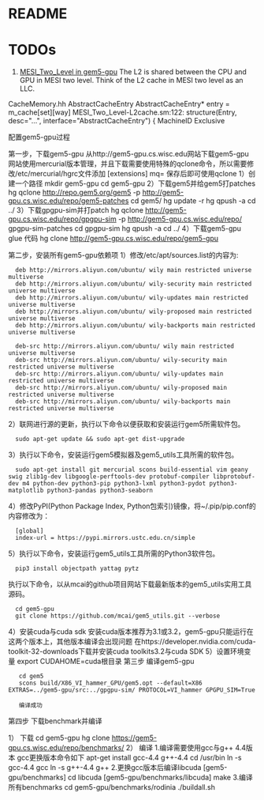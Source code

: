 # README

# TODOs

1. [ MESI_Two_Level in gem5-gpu](https://groups.google.com/forum/#!topic/gem5-gpu-dev/29GioqstwKY) The L2 is shared between the CPU and GPU in MESI two level. 
Think of the L2 cache in MESI two level as an LLC.

CacheMemory.hh AbstractCacheEntry
AbstractCacheEntry* entry = m_cache[set][way]
MESI_Two_Level-L2cache.sm:122:  structure(Entry, desc="...", interface="AbstractCacheEntry") {
MachineID Exclusive



配置gem5-gpu过程

第一步，下载gem5-gpu
从http://gem5-gpu.cs.wisc.edu网站下载gem5-gpu
网站使用mercurial版本管理，并且下载需要使用特殊的qclone命令，所以需要修改/etc/mercurial/hgrc文件添加
[extensions]
mq=
保存后即可使用qclone
1）创建一个路径
      mkdir gem5-gpu
      cd gem5-gpu
2）下载gem5并给gem5打patches
      hg qclone http://repo.gem5.org/gem5 -p http://gem5-gpu.cs.wisc.edu/repo/gem5-patches
      cd gem5/
      hg update -r <gem5-revision>
      hg qpush -a
      cd ../
3）下载gpgpu-sim并打patch
      hg qclone http://gem5-gpu.cs.wisc.edu/repo/gpgpu-sim -p http://gem5-gpu.cs.wisc.edu/repo/    gpgpu-sim-patches
      cd gpgpu-sim
      hg qpush -a
      cd ../
4）下载gem5-gpu glue 代码
      hg clone http://gem5-gpu.cs.wisc.edu/repo/gem5-gpu

第二步，安装所有gem5-gpu依赖项
1）修改/etc/apt/sources.list的内容为:

      deb http://mirrors.aliyun.com/ubuntu/ wily main restricted universe multiverse
      deb http://mirrors.aliyun.com/ubuntu/ wily-security main restricted universe multiverse
      deb http://mirrors.aliyun.com/ubuntu/ wily-updates main restricted universe multiverse
      deb http://mirrors.aliyun.com/ubuntu/ wily-proposed main restricted universe multiverse
      deb http://mirrors.aliyun.com/ubuntu/ wily-backports main restricted universe multiverse

      deb-src http://mirrors.aliyun.com/ubuntu/ wily main restricted universe multiverse
      deb-src http://mirrors.aliyun.com/ubuntu/ wily-security main restricted universe multiverse
      deb-src http://mirrors.aliyun.com/ubuntu/ wily-updates main restricted universe multiverse
      deb-src http://mirrors.aliyun.com/ubuntu/ wily-proposed main restricted universe multiverse
      deb-src http://mirrors.aliyun.com/ubuntu/ wily-backports main restricted universe multiverse

2）联网进行源的更新，执行以下命令以便获取和安装运行gem5所需软件包。 

      sudo apt-get update && sudo apt-get dist-upgrade

3）执行以下命令，安装运行gem5模拟器及gem5_utils工具所需的软件包。
      
      sudo apt-get install git mercurial scons build-essential vim geany swig zlib1g-dev libgoogle-perftools-dev protobuf-compiler libprotobuf-dev m4 python-dev python3-pip python3-lxml python3-pydot python3-matplotlib python3-pandas python3-seaborn
 
4）修改PyPI(Python Package Index, Python包索引)镜像，将~/.pip/pip.conf的内容修改为：

      [global]
      index-url = https://pypi.mirrors.ustc.edu.cn/simple

5）执行以下命令，安装运行gem5_utils工具所需的Python3软件包。

      pip3 install objectpath yattag pytz

执行以下命令，以从mcai的github项目网站下载最新版本的gem5_utils实用工具源码。

      cd gem5-gpu
      git clone https://github.com/mcai/gem5_utils.git --verbose


4）安装cuda与cuda sdk
      安装cuda版本推荐为3.1或3.2，gem5-gpu只能运行在这两个版本上，其他版本编译会出现问题
      在https://developer.nvidia.com/cuda-toolkit-32-downloads下载并安装cuda toolkits3.2与cuda SDK
5）设置环境变量
      export CUDAHOME=cuda根目录
第三步 编译gem5-gpu
       
       cd gem5
       scons build/X86_VI_hammer_GPU/gem5.opt --default=X86 EXTRAS=../gem5-gpu/src:../gpgpu-sim/ PROTOCOL=VI_hammer GPGPU_SIM=True
 
       编译成功

第四步 下载benchmark并编译

1） 下载
       cd gem5-gpu
       hg clone https://gem5-gpu.cs.wisc.edu/repo/benchmarks/
2） 编译
       1.编译需要使用gcc与g++ 4.4版本
	gcc更换版本命令如下
	apt-get install gcc-4.4 g++-4.4
        cd /usr/bin
	ln -s gcc-4.4 gcc
	ln -s g++-4.4 g++
       2.更换gcc版本后编译libcuda
	[gem5-gpu/benchmarks] cd libcuda
        [gem5-gpu/benchmarks/libcuda] make
       3.编译所有benchmarks
	cd gem5-gpu/benchmarks/rodinia
	./buildall.sh
